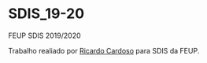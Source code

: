 # SDIS_19-20
FEUP SDIS 2019/2020

Trabalho realiado por [Ricardo Cardoso](https://github.com/ricardofdc) para SDIS da FEUP.
